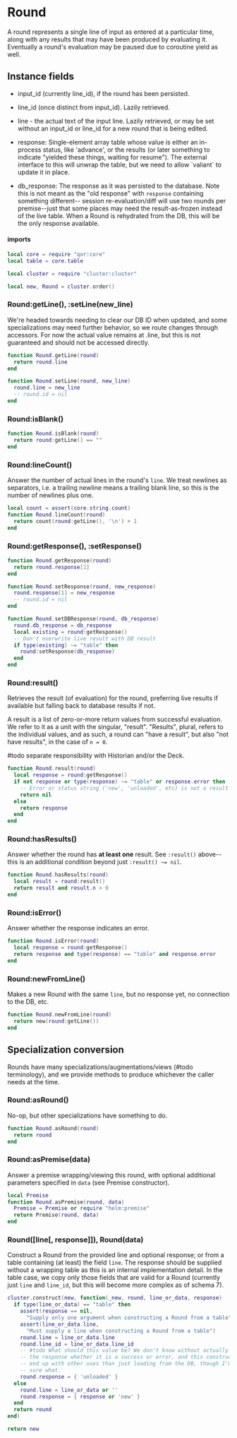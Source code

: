 # Round

A round represents a single line of input as entered at a particular time,
along with any results that may have been produced by evaluating it\.
Eventually a round's evaluation may be paused due to coroutine yield as well\.


## Instance fields


- input\_id \(currently line\_id\), if the round has been persisted\.

- line\_id \(once distinct from input\_id\)\. Lazily retrieved\.

- line \- the actual text of the input line\. Lazily retrieved, or may be set
  without an input\_id or line\_id for a new round that is being edited\.

- response: Single\-element array table whose value is either an in\-process
  status, like 'advance', or the results \(or later something to indicate
  "yielded these things, waiting for resume"\)\. The external interface to this
  will unwrap the table, but we need to allow \`valiant\` to update it in place\.

- db\_response: The response as it was persisted to the database\. Note this is
  not meant as the "old response" with `response` containing something
  different\-\- session re\-evaluation/diff will use two rounds per premise\-\-just
  that some places may need the result\-as\-frozen instead of the live table\.
  When a Round is rehydrated from the DB, this will be the only response
  available\.


#### imports

```lua
local core = require "qor:core"
local table = core.table

local cluster = require "cluster:cluster"
```


```lua
local new, Round = cluster.order()
```


### Round:getLine\(\), :setLine\(new\_line\)

We're headed towards needing to clear our DB ID when updated, and some
specializations may need further behavior, so we route changes through
accessors\. For now the actual value remains at \.line, but this is not
guaranteed and should not be accessed directly\.

```lua
function Round.getLine(round)
  return round.line
end

function Round.setLine(round, new_line)
  round.line = new_line
  -- round.id = nil
end
```


### Round:isBlank\(\)

```lua
function Round.isBlank(round)
  return round:getLine() == ""
end
```


### Round:lineCount\(\)

Answer the number of actual lines in the round's `line`\. We treat newlines as
separators, i\.e\. a trailing newline means a trailing blank line, so this is
the number of newlines plus one\.

```lua
local count = assert(core.string.count)
function Round.lineCount(round)
  return count(round:getLine(), '\n') + 1
end
```


### Round:getResponse\(\), :setResponse\(\)

```lua
function Round.getResponse(round)
  return round.response[1]
end

function Round.setResponse(round, new_response)
  round.response[1] = new_response
  -- round.id = nil
end

function Round.setDBResponse(round, db_response)
  round.db_response = db_response
  local existing = round:getResponse()
  -- Don't overwrite live result with DB result
  if type(existing) ~= "table" then
    round:setResponse(db_response)
  end
end
```


### Round:result\(\)

Retrieves the result \(of evaluation\) for the round, preferring live results if available
but falling back to database results if not\.

A result is a list of zero\-or\-more return values from successful evaluation\.
We refer to it as a unit with the singular, "result"\. "Results", plural,
refers to the individual values, and as such, a round can "have a result", but
also "not have results", in the case of `n = 0`\.

\#todo
separate responsibility with Historian and/or the Deck\.

```lua
function Round.result(round)
  local response = round:getResponse()
  if not response or type(response) ~= "table" or response.error then
    -- Error or status string ('new', 'unloaded', etc) is not a result
    return nil
  else
    return response
  end
end
```


### Round:hasResults\(\)

Answer whether the round has **at least one** result\. See `:result()`
above\-\-this is an additional condition beyond just `:result() ~= nil`\.

```lua
function Round.hasResults(round)
  local result = round:result()
  return result and result.n > 0
end
```


### Round:isError\(\)

Answer whether the response indicates an error\.

```lua
function Round.isError(round)
  local response = round:getResponse()
  return response and type(response) == "table" and response.error
end
```


### Round:newFromLine\(\)

Makes a new Round with the same `line`, but no response yet, no connection to
the DB, etc\.

```lua
function Round.newFromLine(round)
  return new(round:getLine())
end
```


## Specialization conversion

Rounds have many specializations/augmentations/views \(\#todo terminology\), and
we provide methods to produce whichever the caller needs at the time\.


### Round:asRound\(\)

No\-op, but other specializations have something to do\.

```lua
function Round.asRound(round)
  return round
end
```


### Round:asPremise\(data\)

Answer a premise wrapping/viewing this round, with optional additional parameters
specified in `data` \(see Premise constructor\)\.

```lua
local Premise
function Round.asPremise(round, data)
  Premise = Premise or require "helm:premise"
  return Premise(round, data)
end
```


### Round\(\[line\[, response\]\]\), Round\(data\)

Construct a Round from the provided line and optional response; or from a
table containing \(at least\) the field `line`\. The response should be supplied
without a wrapping table as this is an internal implementation detail\. In the
table case, we copy only those fields that are valid for a Round \(currently
just `line` and `line_id`, but this will become more complex as of schema 7\)\.

```lua
cluster.construct(new, function(_new, round, line_or_data, response)
  if type(line_or_data) == "table" then
    assert(response == nil,
      "Supply only one argument when constructing a Round from a table")
    assert(line_or_data.line,
      "Must supply a line when constructing a Round from a table")
    round.line = line_or_data.line
    round.line_id = line_or_data.line_id
    -- #todo What should this value be? We don't know without actually loading
    -- the response whether it is a success or error, and this constructor may
    -- end up with other uses than just loading from the DB, though I'm not
    -- sure what.
    round.response = { 'unloaded' }
  else
    round.line = line_or_data or ''
    round.response = { response or 'new' }
  end
  return round
end)
```


```lua
return new
```